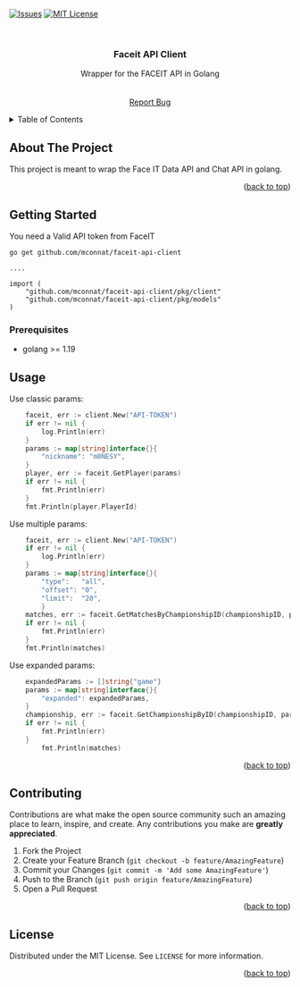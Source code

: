 <a name="readme-top"></a>

[![Issues][issues-shield]][issues-url]
[![MIT License][license-shield]][license-url]




<!-- PROJECT LOGO -->
<br />
<div align="center">
  <a href="https://github.com/mconnat/faceit-api-client">

[//]: # (    <img src="images/logo.png" alt="Logo" width="80" height="80">)
  </a>

<h3 align="center">Faceit API Client</h3>

  <p align="center">
    Wrapper for the FACEIT API in Golang
    <br />
    <strong></strong>
    <br />
    <br />
    <a href="https://github.com/mconnat/faceit-api-client/issues">Report Bug</a>
  </p>
</div>



<details>
  <summary>Table of Contents</summary>
  <ol>
    <li>
      <a href="#about-the-project">About The Project</a>
      <ul>
        <li><a href="#built-with">Built With</a></li>
      </ul>
    </li>
    <li>
      <a href="#getting-started">Getting Started</a>
      <ul>
        <li><a href="#prerequisites">Prerequisites</a></li>
      </ul>
    </li>
    <li><a href="#usage">Usage</a></li>
    <li><a href="#contributing">Contributing</a></li>
  </ol>
</details>



## About The Project

This project is meant to wrap the Face IT Data API and Chat API in golang.

<p align="right">(<a href="#readme-top">back to top</a>)</p>

## Getting Started

You need a Valid API token from FaceIT
```
go get github.com/mconnat/faceit-api-client

....

import (
	"github.com/mconnat/faceit-api-client/pkg/client"
	"github.com/mconnat/faceit-api-client/pkg/models"
)

```

### Prerequisites

* golang >= 1.19

<!-- USAGE EXAMPLES -->
## Usage

Use classic params:
```go
	faceit, err := client.New("API-TOKEN")
	if err != nil {
		log.Println(err)
	}
	params := map[string]interface{}{
		"nickname": "m0NESY",
	}
	player, err := faceit.GetPlayer(params)
	if err != nil {
		fmt.Println(err)
	}
	fmt.Println(player.PlayerId)
```

Use multiple params:
```go
	faceit, err := client.New("API-TOKEN")
	if err != nil {
		log.Println(err)
	}
	params := map[string]interface{}{
        "type":   "all",
        "offset": "0",
        "limit":  "20",
        }
	matches, err := faceit.GetMatchesByChampionshipID(championshipID, params)
	if err != nil {
		fmt.Println(err)
	}
	fmt.Println(matches)
```

Use expanded params:

```go
	expandedParams := []string{"game"}
	params := map[string]interface{}{
		"expanded": expandedParams,
	}
	championship, err := faceit.GetChampionshipByID(championshipID, params)
	if err != nil {
        fmt.Println(err)
	}
        fmt.Println(matches)
```
<p align="right">(<a href="#readme-top">back to top</a>)</p>

## Contributing

Contributions are what make the open source community such an amazing place to learn, inspire, and create. Any contributions you make are **greatly appreciated**.

1. Fork the Project
2. Create your Feature Branch (`git checkout -b feature/AmazingFeature`)
3. Commit your Changes (`git commit -m 'Add some AmazingFeature'`)
4. Push to the Branch (`git push origin feature/AmazingFeature`)
5. Open a Pull Request

<p align="right">(<a href="#readme-top">back to top</a>)</p>




## License

Distributed under the MIT License. See `LICENSE` for more information.

<p align="right">(<a href="#readme-top">back to top</a>)</p>



[issues-shield]: https://img.shields.io/github/issues/mconnat/faceit-api-client?style=flat-square
[issues-url]:https://github.com/mconnat/faceit-api-client/issues
[license-shield]: https://img.shields.io/github/license/mconnat/faceit-api-client?style=flat-square
[license-url]: https://github.com/mconnat/faceit-api-client/blob/master/LICENSE.txt
